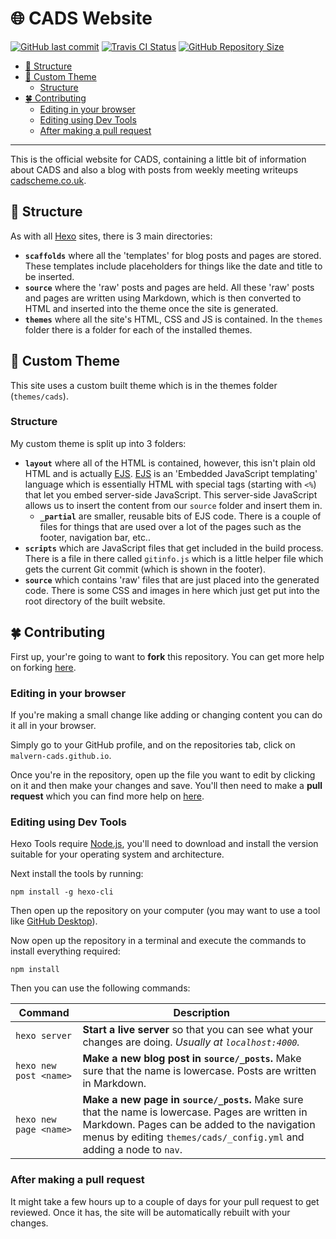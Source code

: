 # 🌐 CADS Website

[![GitHub last commit](https://img.shields.io/github/last-commit/malvern-cads/malvern-cads.github.io/source.svg?style=for-the-badge)](https://github.com/malvern-cads/malvern-cads.github.io/commits/source) [![Travis CI Status](https://img.shields.io/travis/com/malvern-cads/malvern-cads.github.io.svg?style=for-the-badge)](https://travis-ci.com/malvern-cads/malvern-cads.github.io) [![GitHub Repository Size](https://img.shields.io/github/repo-size/malvern-cads/malvern-cads.github.io.svg?style=for-the-badge)](https://github.com/malvern-cads/malvern-cads.github.io/tree/source)

<!-- TOC -->

- [🧱 Structure](#🧱-structure)
- [🎨 Custom Theme](#🎨-custom-theme)
  - [Structure](#structure)
- [🍀 Contributing](#🍀-contributing)
  - [Editing in your browser](#editing-in-your-browser)
  - [Editing using Dev Tools](#editing-using-dev-tools)
  - [After making a pull request](#after-making-a-pull-request)

<!-- /TOC -->

---

This is the official website for CADS, containing a little bit of information about CADS and also a blog with posts from weekly meeting writeups [cadscheme.co.uk](https://cadscheme.co.uk).

## 🧱 Structure

As with all [Hexo](https://hexo.io) sites, there is 3 main directories:

* **`scaffolds`** where all the 'templates' for blog posts and pages are stored. These templates include placeholders for things like the date and title to be inserted.
* **`source`** where the 'raw' posts and pages are held. All these 'raw' posts and pages are written using Markdown, which is then converted to HTML and inserted into the theme once the site is generated.
* **`themes`** where all the site's HTML, CSS and JS is contained. In the `themes` folder there is a folder for each of the installed themes.

## 🎨 Custom Theme

This site uses a custom built theme which is in the themes folder (`themes/cads`).

### Structure

My custom theme is split up into 3 folders:

* **`layout`** where all of the HTML is contained, however, this isn't plain old HTML and is actually [EJS](https://ejs.co/). [EJS](https://ejs.co/) is an 'Embedded JavaScript templating' language which is essentially HTML with special tags (starting with `<%`) that let you embed server-side JavaScript. This server-side JavaScript allows us to insert the content from our `source` folder and insert them in.
  * **`_partial`** are smaller, reusable bits of EJS code. There is a couple of files for things that are used over a lot of the pages such as the footer, navigation bar, etc..
* **`scripts`** which are JavaScript files that get included in the build process. There is a file in there called `gitinfo.js` which is a little helper file which gets the current Git commit (which is shown in the footer).
* **`source`** which contains 'raw' files that are just placed into the generated code. There is some CSS and images in here which just get put into the root directory of the built website.

## 🍀 Contributing

First up, your're going to want to **fork** this repository. You can get more help on forking [here](https://help.github.com/articles/fork-a-repo/).

### Editing in your browser

If you're making a small change like adding or changing content you can do it all in your browser.

Simply go to your GitHub profile, and on the repositories tab, click on `malvern-cads.github.io`.

Once you're in the repository, open up the file you want to edit by clicking on it and then make your changes and save. You'll then need to make a **pull request** which you can find more help on [here](https://yangsu.github.io/pull-request-tutorial/).

### Editing using Dev Tools

Hexo Tools require [Node.js](https://nodejs.org/en/), you'll need to download and install the version suitable for your operating system and architecture.

Next install the tools by running:
```
npm install -g hexo-cli
```

Then open up the repository on your computer (you may want to use a tool like [GitHub Desktop](https://desktop.github.com/)).

Now open up the repository in a terminal and execute the commands to install everything required:
```
npm install
```

Then you can use the following commands:

| Command | Description |
| ------- | ----------- |
| `hexo server` | **Start a live server** so that you can see what your changes are doing. *Usually at `localhost:4000`.* |
| `hexo new post <name>` | **Make a new blog post in `source/_posts`.** Make sure that the name is lowercase. Posts are written in Markdown. |
| `hexo new page <name>` | **Make a new page in `source/_posts`.** Make sure that the name is lowercase. Pages are written in Markdown. Pages can be added to the navigation menus by editing `themes/cads/_config.yml` and adding a node to `nav`. |

### After making a pull request
It might take a few hours up to a couple of days for your pull request to get reviewed. Once it has, the site will be automatically rebuilt with your changes.